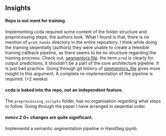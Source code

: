 ## Insights

#### Repo is not ment for training
Implementing ccda required some content of the folder structure and preprocessing steps, the authors took. What I found is that, there is no mention of `pred_hands` directory in the entire repository.
I think while doing the training seqentially (authors) they were unable to create a felexible training callback pipeline, as there seems to be no structure regarding the training procress.
Check out, [segmentors file](https://github.com/owenzlz/EgoHOS/blob/726dffca6939a629957b030937713c9cf537aee8/mmsegmentation/mmseg/models/segmentors/encoder_decoder.py#L93). the term `pred` is clearly for output predictions,
it shouldn't be a part of the core architecture pipeline. It is just bad practice. Going through git history of [segmentors_file](https://github.com/owenzlz/EgoHOS/commits/726dffca6939a629957b030937713c9cf537aee8/mmsegmentation/mmseg/models/segmentors/encoder_decoder.py) gives more insight to this argument.
A complete re-implementation of the pipeline is required. (+2 weeks)

#### ccda is baked into the repo, not an independent feature.
The `preprocessing_scripts` folder, has no organisation regarding what steps to follow. Going through the paper I have arranged in seqential order.

#### mmcv 2.0+ changes are quite significant.
Implementd a semantic segmentation pipeline in HandSeg.ipynb.
